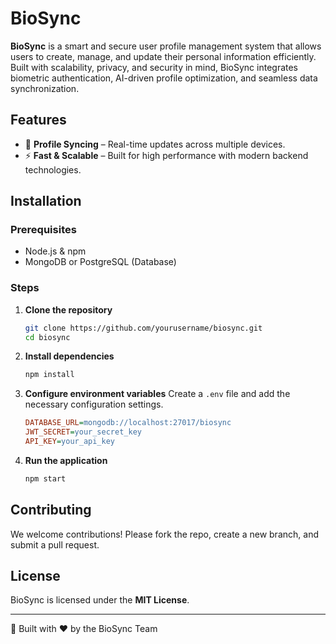# BioSync

**BioSync** is a smart and secure user profile management system that allows users to create, manage, and update their personal information efficiently. Built with scalability, privacy, and security in mind, BioSync integrates biometric authentication, AI-driven profile optimization, and seamless data synchronization.

## Features

- 🔄 **Profile Syncing** – Real-time updates across multiple devices.
- ⚡ **Fast & Scalable** – Built for high performance with modern backend technologies.

## Installation

### Prerequisites
- Node.js & npm
- MongoDB or PostgreSQL (Database)

### Steps
1. **Clone the repository**
   ```bash
   git clone https://github.com/yourusername/biosync.git
   cd biosync
   ```
2. **Install dependencies**
   ```bash
   npm install
   ```
3. **Configure environment variables**
   Create a `.env` file and add the necessary configuration settings.
   ```ini
   DATABASE_URL=mongodb://localhost:27017/biosync
   JWT_SECRET=your_secret_key
   API_KEY=your_api_key
   ```
4. **Run the application**
   ```bash
   npm start
   ```
## Contributing

We welcome contributions! Please fork the repo, create a new branch, and submit a pull request.

## License

BioSync is licensed under the **MIT License**.

---

🚀 Built with ❤️ by the BioSync Team

